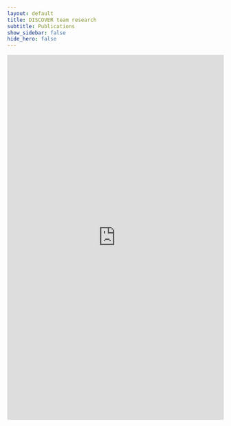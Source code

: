 ```yaml
---
layout: default
title: DISCOVER team research
subtitle: Publications
show_sidebar: false
hide_hero: false
---
```


<iframe
      allowtransparency="false"
      frameborder="0"
      src="https://biblio.ugent.be/publication?limit=&sort=year.desc&sort=relevance.desc&sort=&embed=1&q=author+exact+F62C7032-F0ED-11E1-A9DE-61C894A0A6B4+or+author+exact+F551A7FE-F0ED-11E1-A9DE-61C894A0A6B4+or+author+exact+F83B0154-F0ED-11E1-A9DE-61C894A0A6B4+or+author+exact+B76CB940-10F6-11E3-9BFC-607B10BDE39D+or+author+exact+202C3D36-F0EE-11E1-A9DE-61C894A0A6B4+or+author+exact+4E0CAB9C-E8D2-11E6-B221-4557AE28A064+or+author+exact+BA3F6DE8-2889-11E3-A8BB-B9B410BDE39D+or+author+exact+F635701A-F0ED-11E1-A9DE-61C894A0A6B4+or+author+exact+8FAA44B2-136D-11E8-8BB2-082D12A95AF2+or+author+exact+03EB1D40-F0EE-11E1-A9DE-61C894A0A6B4+or+author+exact+3F75B1DA-2177-11E3-825E-776F10BDE39D+or+author+exact+3AD81216-E79D-11E8-96A1-9F335707D3EF+or+author+exact+ED004DFE-7F0C-11E8-9004-0A7212A95AF2+or+author+exact+9869B91C-3611-11E4-8697-FC36B5D1D7B1+or+author+exact+E8F185CC-EC07-11E2-BA47-97D610BDE39D"
      width="100%"
      height="100%"
      style="display: block;height: 850px;" >
</iframe>


